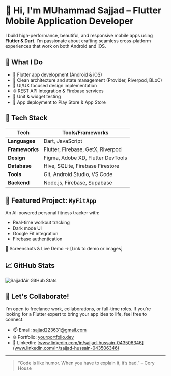 # 👋 Hi, I'm MUhammad Sajjad – Flutter Mobile Application Developer

I build high-performance, beautiful, and responsive mobile apps using **Flutter & Dart**. I’m passionate about crafting seamless cross-platform experiences that work on both Android and iOS.

## 💼 What I Do

- 📱 Flutter app development (Android & iOS)
- 🧩 Clean architecture and state management (Provider, Riverpod, BLoC)
- 🎨 UI/UX focused design implementation
- 🌐 REST API integration & Firebase services
- 🧪 Unit & widget testing
- 🚀 App deployment to Play Store & App Store

## 🔧 Tech Stack

| Tech            | Tools/Frameworks                   |
|-----------------|------------------------------------|
| **Languages**   | Dart, JavaScript                   |
| **Frameworks**  | Flutter, Firebase, GetX, Riverpod  |
| **Design**      | Figma, Adobe XD, Flutter DevTools  |
| **Database**    | Hive, SQLite, Firebase Firestore   |
| **Tools**       | Git, Android Studio, VS Code       |
| **Backend**     | Node.js, Firebase, Supabase       |

## 📱 Featured Project: `MyFitApp`

An AI-powered personal fitness tracker with:

- Real-time workout tracking
- Dark mode UI
- Google Fit integration
- Firebase authentication

📸 Screenshots & Live Demo → [Link to demo or images]

## 📈 GitHub Stats

![SajjadAir GitHub Stats](https://github-readme-stats.vercel.app/api?username=SajjadAir&show_icons=true&theme=tokyonight)

## 🤝 Let's Collaborate!

I'm open to freelance work, collaborations, or full-time roles. If you’re looking for a Flutter expert to bring your app idea to life, feel free to connect.

- 📫 Email: sajjad223631@gmail.com  
- 🌐 Portfolio: [yourportfolio.dev](ht[tps://yourportfolio.dev](https://sajjadall-production.up.railway.app/))  
- 💼 LinkedIn: [www.linkedin.com/in/sajjad-hussain-043506346](www.linkedin.com/in/sajjad-hussain-043506346)

---

> “Code is like humor. When you have to explain it, it’s bad.” – Cory House
